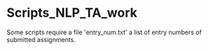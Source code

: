 # Scripts_NLP_TA_work
Some scripts require a file 'entry_num.txt' a list of entry numbers of submitted assignments. 
